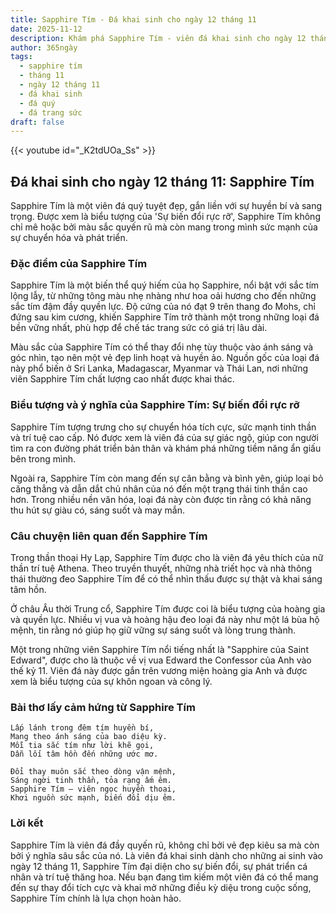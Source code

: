 ```yaml
---
title: Sapphire Tím - Đá khai sinh cho ngày 12 tháng 11
date: 2025-11-12
description: Khám phá Sapphire Tím - viên đá khai sinh cho ngày 12 tháng 11, biểu tượng của Sự biến đổi rực rỡ. Cùng tìm hiểu ý nghĩa sâu sắc của viên đá độc đáo này.
author: 365ngày
tags:
  - sapphire tím
  - tháng 11
  - ngày 12 tháng 11
  - đá khai sinh
  - đá quý
  - đá trang sức
draft: false
---
```


{{< youtube id="_K2tdUOa_Ss" >}}

## Đá khai sinh cho ngày 12 tháng 11: Sapphire Tím

Sapphire Tím là một viên đá quý tuyệt đẹp, gắn liền với sự huyền bí và sang trọng. Được xem là biểu tượng của 'Sự biến đổi rực rỡ', Sapphire Tím không chỉ mê hoặc bởi màu sắc quyến rũ mà còn mang trong mình sức mạnh của sự chuyển hóa và phát triển.

### Đặc điểm của Sapphire Tím

Sapphire Tím là một biến thể quý hiếm của họ Sapphire, nổi bật với sắc tím lộng lẫy, từ những tông màu nhẹ nhàng như hoa oải hương cho đến những sắc tím đậm đầy quyền lực. Độ cứng của nó đạt 9 trên thang đo Mohs, chỉ đứng sau kim cương, khiến Sapphire Tím trở thành một trong những loại đá bền vững nhất, phù hợp để chế tác trang sức có giá trị lâu dài.

Màu sắc của Sapphire Tím có thể thay đổi nhẹ tùy thuộc vào ánh sáng và góc nhìn, tạo nên một vẻ đẹp linh hoạt và huyền ảo. Nguồn gốc của loại đá này phổ biến ở Sri Lanka, Madagascar, Myanmar và Thái Lan, nơi những viên Sapphire Tím chất lượng cao nhất được khai thác.

### Biểu tượng và ý nghĩa của Sapphire Tím: Sự biến đổi rực rỡ

Sapphire Tím tượng trưng cho sự chuyển hóa tích cực, sức mạnh tinh thần và trí tuệ cao cấp. Nó được xem là viên đá của sự giác ngộ, giúp con người tìm ra con đường phát triển bản thân và khám phá những tiềm năng ẩn giấu bên trong mình.

Ngoài ra, Sapphire Tím còn mang đến sự cân bằng và bình yên, giúp loại bỏ căng thẳng và dẫn dắt chủ nhân của nó đến một trạng thái tinh thần cao hơn. Trong nhiều nền văn hóa, loại đá này còn được tin rằng có khả năng thu hút sự giàu có, sáng suốt và may mắn.

### Câu chuyện liên quan đến Sapphire Tím

Trong thần thoại Hy Lạp, Sapphire Tím được cho là viên đá yêu thích của nữ thần trí tuệ Athena. Theo truyền thuyết, những nhà triết học và nhà thông thái thường đeo Sapphire Tím để có thể nhìn thấu được sự thật và khai sáng tâm hồn.

Ở châu Âu thời Trung cổ, Sapphire Tím được coi là biểu tượng của hoàng gia và quyền lực. Nhiều vị vua và hoàng hậu đeo loại đá này như một lá bùa hộ mệnh, tin rằng nó giúp họ giữ vững sự sáng suốt và lòng trung thành.

Một trong những viên Sapphire Tím nổi tiếng nhất là "Sapphire của Saint Edward", được cho là thuộc về vị vua Edward the Confessor của Anh vào thế kỷ 11. Viên đá này được gắn trên vương miện hoàng gia Anh và được xem là biểu tượng của sự khôn ngoan và công lý.

### Bài thơ lấy cảm hứng từ Sapphire Tím

```
Lấp lánh trong đêm tím huyền bí,
Mang theo ánh sáng của bao diệu kỳ.
Mỗi tia sắc tím như lời khẽ gọi,
Dẫn lối tâm hồn đến những ước mơ.

Đổi thay muôn sắc theo dòng vận mệnh,
Sáng ngời tinh thần, tỏa rạng ấm êm.
Sapphire Tím – viên ngọc huyền thoại,
Khơi nguồn sức mạnh, biến đổi dịu êm.
```

### Lời kết

Sapphire Tím là viên đá đầy quyến rũ, không chỉ bởi vẻ đẹp kiêu sa mà còn bởi ý nghĩa sâu sắc của nó. Là viên đá khai sinh dành cho những ai sinh vào ngày 12 tháng 11, Sapphire Tím đại diện cho sự biến đổi, sự phát triển cá nhân và trí tuệ thăng hoa. Nếu bạn đang tìm kiếm một viên đá có thể mang đến sự thay đổi tích cực và khai mở những điều kỳ diệu trong cuộc sống, Sapphire Tím chính là lựa chọn hoàn hảo.